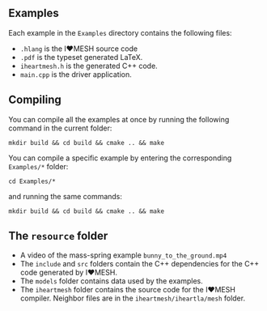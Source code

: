 ## Examples

Each example in the `Examples` directory contains the following files:

* `.hlang` is the I❤️MESH source code
* `.pdf` is the typeset generated LaTeX.
* `iheartmesh.h` is the generated C++ code.
* `main.cpp` is the driver application.

## Compiling

You can compile all the examples at once by running the following command in the current folder:

```mkdir build && cd build && cmake .. && make```

You can compile a specific example by entering the corresponding `Examples/*` folder:

```cd Examples/*```

and running the same commands:

```mkdir build && cd build && cmake .. && make```

## The `resource` folder

* A video of the mass-spring example `bunny_to_the_ground.mp4`
* The `include` and `src` folders contain the C++ dependencies for the C++ code generated by I❤️MESH.
* The `models` folder contains data used by the examples.
* The `iheartmesh` folder contains the source code for the I❤️MESH compiler. Neighbor files are in the `iheartmesh/iheartla/mesh` folder.
